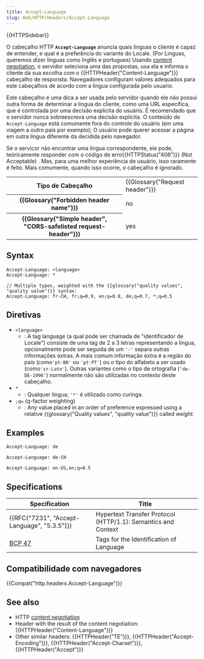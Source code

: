 ```yaml
---
title: Accept-Language
slug: Web/HTTP/Headers/Accept-Language
---
```

{{HTTPSidebar}}

O cabeçalho HTTP **`Accept-Language`** anuncia quais linguas o cliente é capaz de entender, e qual é a preferência do variante do Locale. (Por Linguas, queremos dizer linguas como Inglês e portugues) Usando [content negotiation](/pt-BR/docs/Web/HTTP/Content_negotiation), o servidor seleciona uma das propostas, usa ela e informa o cliente da sua escolha com o {{HTTPHeader("Content-Language")}} cabeçalho de responsta. Navegadores configuram valores adequados para este cabeçalhos de acordo com a língua configurada pelo usuario.

Este cabeçalho é uma dica a ser usada pelo servidor quando ele não possui outra forma de determinar a lingua do cliente, como uma URL específica, que é controlada por uma decisão explicita do usuário. É recomendado que o servidor nunca sobreescreva uma decisão explícita. O conteúdo de `Accept-Language` está comumente fora do controle do usuário (em uma viagem a outro país por exemplo); O usuário pode querer acessar a página em outra língua diferente da decidida pelo navegador.

Se o servicor não encontrar uma língua correspondente, ele pode, teóricamente responder com o código de erro{{HTTPStatus("406")}} (Not Acceptable) . Mas, para uma melhor experiência de usuário, isso raramente é feito. Mais comumente, quando isso ocorre, o cabeçalho é ignorado.

<table class="properties">
  <tbody>
    <tr>
      <th scope="row">Tipo de Cabeçalho</th>
      <td>{{Glossary("Request header")}}</td>
    </tr>
    <tr>
      <th scope="row">{{Glossary("Forbidden header name")}}</th>
      <td>no</td>
    </tr>
    <tr>
      <th scope="row">
        {{Glossary("Simple header", "CORS-safelisted request-header")}}
      </th>
      <td>yes</td>
    </tr>
  </tbody>
</table>

## Syntax

```
Accept-Language: <language>
Accept-Language: *

// Multiple types, weighted with the {{glossary("quality values", "quality value")}} syntax:
Accept-Language: fr-CH, fr;q=0.9, en;q=0.8, de;q=0.7, *;q=0.5
```

## Diretivas

- `<language>`
  - : A tag language (a qual pode ser chamada de "identificador de Locale") consiste de uma tag de 2 a 3 letras representando a lingua, opcionalmente pode ser seguida de um `'-'` separa outras informações extras. A mais comum informação extra é a região do país (como`'pt-BR'` ou `'pt-PT'`) ou o tipo do alfabeto a ser usado (como`'sr-Latn'`). Outras variantes como o tipo de ortografia (`'de-DE-1996'`) normalmente não são utilizadas no contexto deste cabeçalho.
- `*`
  - : Qualquer lingua; `'*'` é utilizado como curinga.
- `;q=` (q-factor weighting)
  - : Any value placed in an order of preference expressed using a relative {{glossary("Quality values", "quality value")}} called _weight_.

## Examples

```
Accept-Language: de

Accept-Language: de-CH

Accept-Language: en-US,en;q=0.5
```

## Specifications

| Specification                                            | Title                                                         |
| -------------------------------------------------------- | ------------------------------------------------------------- |
| {{RFC("7231", "Accept-Language", "5.3.5")}} | Hypertext Transfer Protocol (HTTP/1.1): Semantics and Context |
| [BCP 47](https://tools.ietf.org/html/bcp47)              | Tags for the Identification of Language                       |

## Compatibilidade com navegadores

{{Compat("http.headers.Accept-Language")}}

## See also

- HTTP [content negotiation](/pt-BR/docs/Web/HTTP/Content_negotiation)
- Header with the result of the content negotiation: {{HTTPHeader("Content-Language")}}
- Other similar headers: {{HTTPHeader("TE")}}, {{HTTPHeader("Accept-Encoding")}}, {{HTTPHeader("Accept-Charset")}}, {{HTTPHeader("Accept")}}
